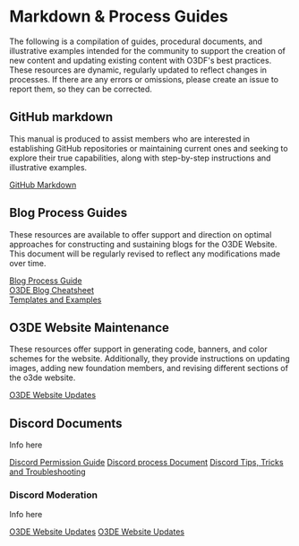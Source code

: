 # Markdown & Process Guides

The following is a compilation of guides, procedural documents, and illustrative examples intended for the community to support the creation of new content and updating existing content with O3DF's best practices. These resources are dynamic, regularly updated to reflect changes in processes. If there are any errors or omissions, please create an issue to report them, so they can be corrected.

## GitHub markdown

This manual is produced to assist members who are interested in establishing GitHub repositories or maintaining current ones and seeking to explore their true capabilities, along with step-by-step instructions and illustrative examples.

[GitHub Markdown](/process-docs-and-markdown/github-markdown.md)

## Blog Process Guides

These resources are available to offer support and direction on optimal approaches for constructing and sustaining blogs for the O3DE Website. This document will be regularly revised to reflect any modifications made over time.

[Blog Process Guide](/process-docs-and-markdown/blog-process.md)<br>
[O3DE Blog Cheatsheet](/process-docs-and-markdown/website-markdown.md)<br>
[Templates and Examples](/process-docs-and-markdown/files/)

## O3DE Website Maintenance

These resources offer support in generating code, banners, and color schemes for the website. Additionally, they provide instructions on updating images, adding new foundation members, and revising different sections of the o3de website.

[O3DE Website Updates](/process-docs-and-markdown/website-updates.md)

## Discord Documents

Info here

[Discord Permission Guide](/process-docs-and-markdown/discord-permissions.md)
[Discord process Document](/process-docs-and-markdown/discord-process.md)
[Discord Tips, Tricks and Troubleshooting](/process-docs-and-markdown/discord-tips-tricks-troubleshooting.md)

### Discord Moderation

Info here

[O3DE Website Updates](/process-docs-and-markdown/discord-moderation-guidelines.md)
[O3DE Website Updates](/process-docs-and-markdown/discord-moderation-course.md)

